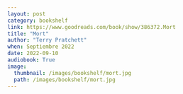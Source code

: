 ```yaml
---
layout: post
category: bookshelf
link: https://www.goodreads.com/book/show/386372.Mort
title: "Mort"
author: "Terry Pratchett"
when: Septiembre 2022
date: 2022-09-10
audiobook: True
image:
  thumbnail: /images/bookshelf/mort.jpg
  path: /images/bookshelf/mort.jpg
---
```

